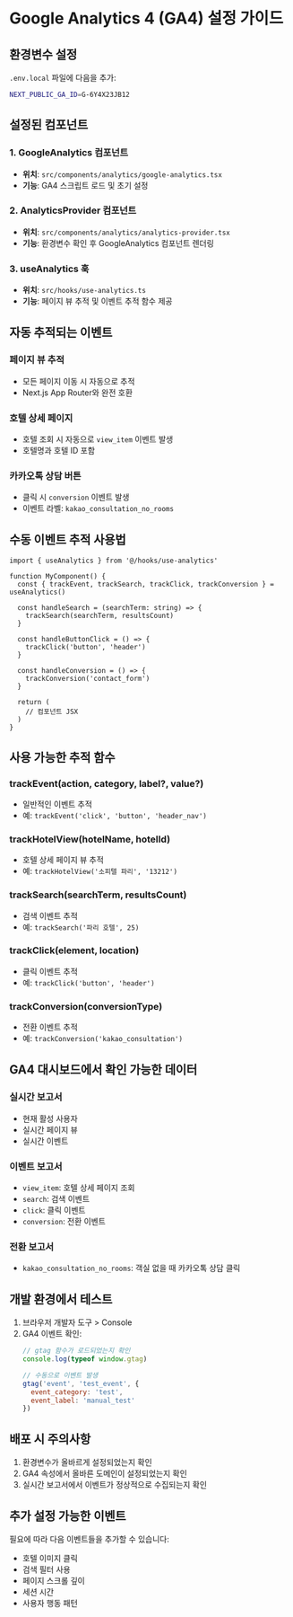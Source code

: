 # Google Analytics 4 (GA4) 설정 가이드

## 환경변수 설정

`.env.local` 파일에 다음을 추가:

```bash
NEXT_PUBLIC_GA_ID=G-6Y4X23JB12
```

## 설정된 컴포넌트

### 1. GoogleAnalytics 컴포넌트
- **위치**: `src/components/analytics/google-analytics.tsx`
- **기능**: GA4 스크립트 로드 및 초기 설정

### 2. AnalyticsProvider 컴포넌트
- **위치**: `src/components/analytics/analytics-provider.tsx`
- **기능**: 환경변수 확인 후 GoogleAnalytics 컴포넌트 렌더링

### 3. useAnalytics 훅
- **위치**: `src/hooks/use-analytics.ts`
- **기능**: 페이지 뷰 추적 및 이벤트 추적 함수 제공

## 자동 추적되는 이벤트

### 페이지 뷰 추적
- 모든 페이지 이동 시 자동으로 추적
- Next.js App Router와 완전 호환

### 호텔 상세 페이지
- 호텔 조회 시 자동으로 `view_item` 이벤트 발생
- 호텔명과 호텔 ID 포함

### 카카오톡 상담 버튼
- 클릭 시 `conversion` 이벤트 발생
- 이벤트 라벨: `kakao_consultation_no_rooms`

## 수동 이벤트 추적 사용법

```tsx
import { useAnalytics } from '@/hooks/use-analytics'

function MyComponent() {
  const { trackEvent, trackSearch, trackClick, trackConversion } = useAnalytics()

  const handleSearch = (searchTerm: string) => {
    trackSearch(searchTerm, resultsCount)
  }

  const handleButtonClick = () => {
    trackClick('button', 'header')
  }

  const handleConversion = () => {
    trackConversion('contact_form')
  }

  return (
    // 컴포넌트 JSX
  )
}
```

## 사용 가능한 추적 함수

### trackEvent(action, category, label?, value?)
- 일반적인 이벤트 추적
- 예: `trackEvent('click', 'button', 'header_nav')`

### trackHotelView(hotelName, hotelId)
- 호텔 상세 페이지 뷰 추적
- 예: `trackHotelView('소피텔 파리', '13212')`

### trackSearch(searchTerm, resultsCount)
- 검색 이벤트 추적
- 예: `trackSearch('파리 호텔', 25)`

### trackClick(element, location)
- 클릭 이벤트 추적
- 예: `trackClick('button', 'header')`

### trackConversion(conversionType)
- 전환 이벤트 추적
- 예: `trackConversion('kakao_consultation')`

## GA4 대시보드에서 확인 가능한 데이터

### 실시간 보고서
- 현재 활성 사용자
- 실시간 페이지 뷰
- 실시간 이벤트

### 이벤트 보고서
- `view_item`: 호텔 상세 페이지 조회
- `search`: 검색 이벤트
- `click`: 클릭 이벤트
- `conversion`: 전환 이벤트

### 전환 보고서
- `kakao_consultation_no_rooms`: 객실 없을 때 카카오톡 상담 클릭

## 개발 환경에서 테스트

1. 브라우저 개발자 도구 > Console
2. GA4 이벤트 확인:
   ```javascript
   // gtag 함수가 로드되었는지 확인
   console.log(typeof window.gtag)
   
   // 수동으로 이벤트 발생
   gtag('event', 'test_event', {
     event_category: 'test',
     event_label: 'manual_test'
   })
   ```

## 배포 시 주의사항

1. 환경변수가 올바르게 설정되었는지 확인
2. GA4 속성에서 올바른 도메인이 설정되었는지 확인
3. 실시간 보고서에서 이벤트가 정상적으로 수집되는지 확인

## 추가 설정 가능한 이벤트

필요에 따라 다음 이벤트들을 추가할 수 있습니다:

- 호텔 이미지 클릭
- 검색 필터 사용
- 페이지 스크롤 깊이
- 세션 시간
- 사용자 행동 패턴
